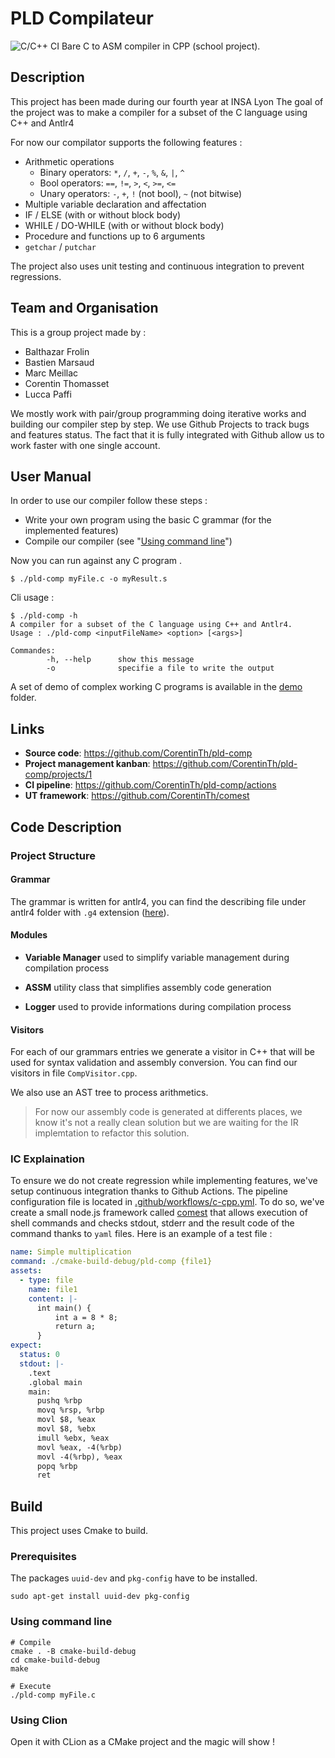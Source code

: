 # PLD Compilateur
![C/C++ CI](https://github.com/CorentinTh/pld-comp/workflows/C/C++%20CI/badge.svg)
Bare C to ASM compiler in CPP (school project).

## Description

This project has been made during our fourth year at INSA Lyon
The goal of the project was to make a compiler for a subset of the C language using C++ and Antlr4

For now our compilator supports the following features :
 * Arithmetic operations 
   * Binary operators: `*`, `/`, `+`, `-`, `%`, `&`, `|`, `^`
   * Bool operators: `==`, `!=`, `>`, `<`, `>=`, `<=`
   * Unary operators: `-`, `+`, `!` (not bool), `~` (not bitwise)
 * Multiple variable declaration and affectation
 * IF / ELSE (with or without block body)
 * WHILE / DO-WHILE (with or without block body)
 * Procedure and functions up to 6 arguments
 * `getchar` / `putchar`

The project also uses unit testing and continuous integration to prevent regressions.

## Team and Organisation

This is a group project made by :
 - Balthazar Frolin
 - Bastien Marsaud
 - Marc Meillac
 - Corentin Thomasset
 - Lucca Paffi

We mostly work with pair/group programming doing iterative works and building our compiler step by step.
We use Github Projects to track bugs and features status. The fact that it is fully integrated with Github allow us to work faster with one single account.

## User Manual

In order to use our compiler follow these steps :
* Write your own program using the basic C grammar (for the implemented features)
* Compile our compiler (see "[Using command line](#using-command-line)")

Now you can run against any C program .
```
$ ./pld-comp myFile.c -o myResult.s
```

Cli usage :
```
$ ./pld-comp -h
A compiler for a subset of the C language using C++ and Antlr4.
Usage : ./pld-comp <inputFileName> <option> [<args>]

Commandes:
        -h, --help      show this message
        -o              specifie a file to write the output
```

A set of demo of complex working C programs is available in the [demo](./demo) folder.

## Links
 * **Source code**: https://github.com/CorentinTh/pld-comp  
 * **Project management kanban**: https://github.com/CorentinTh/pld-comp/projects/1  
 * **CI pipeline**: https://github.com/CorentinTh/pld-comp/actions  
 * **UT framework**: https://github.com/CorentinTh/comest  

## Code Description

### Project Structure

#### Grammar

The grammar is written for antlr4, you can find the describing file under antlr4 folder with `.g4` extension ([here](./src/antlr/IFCC.g4)).

#### Modules

* **Variable Manager** used to simplify variable management during compilation process

* **ASSM** utility class that simplifies assembly code generation

* **Logger** used to provide informations during compilation process

#### Visitors

For each of our grammars entries we generate a visitor in C++ that will be used for syntax validation and assembly conversion. You can find our visitors in file `CompVisitor.cpp`.

We also use an AST tree to process arithmetics.

> For now our assembly code is generated at differents places, we know it's not a really clean solution but we are waiting for the IR implemtation to refactor this solution.

### IC Explaination

To ensure we do not create regression while implementing features, we've setup continuous integration thanks to Github Actions. The pipeline configuration file is located in [.github/workflows/c-cpp.yml](./.github/workflows/c-cpp.yml). To do so, we've create a small node.js framework called [comest](https://github.com/CorentinTh/comest) that allows execution of shell commands and checks stdout, stderr and the result code of the command thanks to `yaml` files. Here is an example of a test file :

```yaml
name: Simple multiplication
command: ./cmake-build-debug/pld-comp {file1}
assets:
  - type: file
    name: file1
    content: |-
      int main() {
          int a = 8 * 8;
          return a;
      }
expect:
  status: 0
  stdout: |-
    .text
    .global main
    main:
      pushq %rbp
      movq %rsp, %rbp
      movl $8, %eax
      movl $8, %ebx
      imull %ebx, %eax
      movl %eax, -4(%rbp)
      movl -4(%rbp), %eax
      popq %rbp
      ret
```

## Build

This project uses Cmake to build. 

### Prerequisites
The packages `uuid-dev` and `pkg-config` have to be installed.

```shell
sudo apt-get install uuid-dev pkg-config
```

### Using command line
```shell
# Compile
cmake . -B cmake-build-debug
cd cmake-build-debug
make

# Execute
./pld-comp myFile.c
```

### Using Clion
Open it with CLion as a CMake project and the magic will show !


